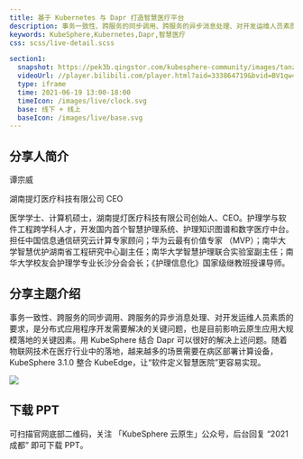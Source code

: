 ```yaml
---
title: 基于 Kubernetes 与 Dapr 打造智慧医疗平台
description: 事务一致性、跨服务的同步调用、跨服务的异步消息处理、对开发运维人员素质的要求，是分布式应用程序开发需要解决的关键问题，也是目前影响云原生应用大规模落地的关键因素。用 KubeSphere 结合 Dapr 可以很好的解决上述问题。随着物联网技术在医疗行业中的落地，越来越多的场景需要在病区部署计算设备，KubeSphere 3.1.0 整合 KubeEdge，让“软件定义智慧医院”更容易实现。
keywords: KubeSphere,Kubernetes,Dapr,智慧医疗
css: scss/live-detail.scss

section1:
  snapshot: https://pek3b.qingstor.com/kubesphere-community/images/tanzongwei-chengdu.jpg
  videoUrl: //player.bilibili.com/player.html?aid=333864719&bvid=BV1qw411o76d&cid=357591374&page=1&high_quality=1
  type: iframe
  time: 2021-06-19 13:00-18:00
  timeIcon: /images/live/clock.svg
  base: 线下 + 线上
  baseIcon: /images/live/base.svg
---
```


## 分享人简介

谭宗威

湖南提灯医疗科技有限公司 CEO

医学学士、计算机硕士，湖南提灯医疗科技有限公司创始人、CEO。护理学与软件工程跨学科人才，开发国内首个智慧护理系统、护理知识图谱和数字医疗中台。担任中国信息通信研究云计算专家顾问；华为云最有价值专家 （MVP）；南华大学智慧优护湖南省工程研究中心副主任；南华大学智慧护理联合实验室副主任；南华大学校友会护理学专业长沙分会会长；《护理信息化》国家级继教班授课导师。

## 分享主题介绍

事务一致性、跨服务的同步调用、跨服务的异步消息处理、对开发运维人员素质的要求，是分布式应用程序开发需要解决的关键问题，也是目前影响云原生应用大规模落地的关键因素。用 KubeSphere 结合 Dapr 可以很好的解决上述问题。随着物联网技术在医疗行业中的落地，越来越多的场景需要在病区部署计算设备，KubeSphere 3.1.0 整合 KubeEdge，让“软件定义智慧医院”更容易实现。

![](https://pek3b.qingstor.com/kubesphere-community/images/chengdu-poster-1.jpg)

## 下载 PPT

可扫描官网底部二维码，关注 「KubeSphere 云原生」公众号，后台回复 “2021 成都” 即可下载 PPT。

